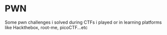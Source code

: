 # PWN
Some pwn challenges i solved during CTFs i played or in learning platforms like Hackthebox, root-me, picoCTF...etc
